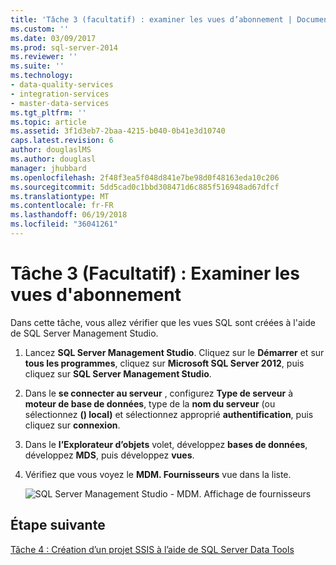```yaml
---
title: 'Tâche 3 (facultatif) : examiner les vues d’abonnement | Documents Microsoft'
ms.custom: ''
ms.date: 03/09/2017
ms.prod: sql-server-2014
ms.reviewer: ''
ms.suite: ''
ms.technology:
- data-quality-services
- integration-services
- master-data-services
ms.tgt_pltfrm: ''
ms.topic: article
ms.assetid: 3f1d3eb7-2baa-4215-b040-0b41e3d10740
caps.latest.revision: 6
author: douglaslMS
ms.author: douglasl
manager: jhubbard
ms.openlocfilehash: 2f48f3ea5f048d841e7be98d0f48163eda10c206
ms.sourcegitcommit: 5dd5cad0c1bbd308471d6c885f516948ad67dfcf
ms.translationtype: MT
ms.contentlocale: fr-FR
ms.lasthandoff: 06/19/2018
ms.locfileid: "36041261"
---
```

# <a name="task-3-optional-reviewing-the-subscription-views"></a>Tâche 3 (Facultatif) : Examiner les vues d'abonnement
  Dans cette tâche, vous allez vérifier que les vues SQL sont créées à l'aide de SQL Server Management Studio.  
  
1.  Lancez **SQL Server Management Studio**. Cliquez sur le **Démarrer** et sur **tous les programmes**, cliquez sur **Microsoft SQL Server 2012**, puis cliquez sur **SQL Server Management Studio**.  
  
2.  Dans le **se connecter au serveur** , configurez **Type de serveur** à **moteur de base de données**, type de la **nom du serveur** (ou sélectionnez **() local)** et sélectionnez approprié **authentification**, puis cliquez sur **connexion**.  
  
3.  Dans le **l’Explorateur d’objets** volet, développez **bases de données**, développez **MDS**, puis développez **vues**.  
  
4.  Vérifiez que vous voyez le **MDM. Fournisseurs** vue dans la liste.  
  
     ![SQL Server Management Studio - MDM. Affichage de fournisseurs](../../2014/tutorials/media/et-reviewingthesubscriptionviews.jpg "SQL Server Management Studio - MDM. Affichage des fournisseurs")  
  
## <a name="next-step"></a>Étape suivante  
 [Tâche 4 : Création d’un projet SSIS à l’aide de SQL Server Data Tools](../../2014/tutorials/task-4-creating-an-ssis-project-using-sql-server-data-tools.md)  
  
  
